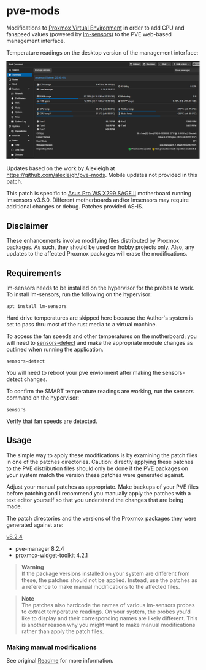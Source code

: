 # pve-mods

Modifications to [Proxmox Virtual Environment](https://www.proxmox.com/en/proxmox-ve) in
order to add CPU and fanspeed values (powered by
[lm-sensors](https://github.com/lm-sensors/lm-sensors)) to the PVE web-based management
interface.

Temperature readings on the desktop version of the management interface:

![PVE GUI desktop screenshot](https://raw.githubusercontent.com/Zitt/pve-mods/main/v8.2.4/x299desktop.png)

Updates based on the work by Alexleigh at https://github.com/alexleigh/pve-mods.
Mobile updates not provided in this patch.

This patch is specific to [Asus Pro WS X299 SAGE II](https://www.asus.com/motherboards-components/motherboards/workstation/pro-ws-x299-sage-ii/helpdesk_download/?model2Name=Pro-WS-X299-SAGE-II) motherboard running lmsensors v3.6.0. Different motherboards and/or lmsensors may require additional changes or debug. Patches provided AS-IS. 

## Disclaimer

These enhancements involve modifying files distributed by Proxmox packages. As such, they
should be used on hobby projects only. Also, any updates to the affected Proxmox packages
will erase the modifications.

## Requirements

lm-sensors needs to be installed on the hypervisor for the probes to work. To install
lm-sensors, run the following on the hypervisor:

```shell
apt install lm-sensors
```

Hard drive temperatures are skipped here because the Author's system is set to pass thru most of the rust media to a virtual machine.

To access the fan speeds and other temperatures on the motherboard; you will need to [sensors-detect](https://askubuntu.com/questions/53762/how-to-use-lm-sensors) and make the appropriate module changes as outlined when running the application.

```shell
sensors-detect
```
You will need to reboot your pve enviorment after making the sensors-detect changes. 

To confirm the SMART temperature readings are working, run the sensors command on the
hypervisor:

```shell
sensors
```

Verify that fan speeds are detected. 

## Usage

The simple way to apply these modifications is by examining the patch files in one of the patches
directories. Caution: directly applying these patches to the PVE distribution files should only be
done if the PVE packages on your system match the version these patches were generated against. 

Adjust your manual patches as appropriate.
Make backups of your PVE files before patching and I recommend you manually apply the patches with a text editor yourself so that you understand the changes that are being made. 


The patch directories and the versions of the Proxmox packages they were generated against are:


[v8.2.4](v8.2.4/patches)
* pve-manager 8.2.4
* proxmox-widget-toolkit 4.2.1

> **Warning**  
> If the package versions installed on your system are different from these, the patches should not
> be applied. Instead, use the patches as a reference to make manual modifications to the affected
> files.

> **Note**  
> The patches also hardcode the names of various lm-sensors probes to extract temperature readings.
> On your system, the probes you'd like to display and their corresponding names are likely
> different. This is another reason why you might want to make manual modifications rather than
> apply the patch files.

### Making manual modifications

See original [Readme](../README.md) for more information.
